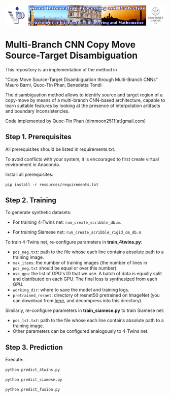 ![Image](./resources/vippdiism.png)

# Multi-Branch CNN Copy Move Source-Target Disambiguation

This repository is an implementation of the method in 

"Copy Move Source-Target Disambiguation through Multi-Branch CNNs" 
Mauro Barni, Quoc-Tin Phan, Benedetta Tondi

The disambiguation method allows to identify source and target region of a copy-move by means of a multi-branch 
CNN-based architecture, capable to learn suitable features by looking at the presence of interpolation  artifacts 
and boundary inconsistencies.

Code implemented by Quoc-Tin Phan (dimmoon2511[at]gmail.com)


## Step 1. Prerequisites

All prerequisites should be listed in requirements.txt.

To avoid conflicts with your system, it is encouraged to first create virtual environment in Anaconda.

Install all prerequisites:

```pip install -r resources/requirements.txt```

## Step 2. Training

To generate synthetic datasets:

* For training 4-Twins net: ```run_create_scribble_db.m```.

* For training Siamese net: ```run_create_scribble_rigid_cm_db.m```

To train 4-Twins net, re-configure parameters in **train\_4twins.py**:

* ```pos_neg.txt```: path to the file whose each line contains absolute path to a training image.
* ```max_items```: the number of training images (the number of lines in ```pos_neg.txt``` should be equal or over this number).
* ```use_gpu```: the list of GPU's ID that we use. A batch of data is equally split and distributed on each GPU. The final loss is synthesized from each GPU.
* ```working_dir```: where to save the model and training logs.
* ```pretrained_resnet```: directory of resnet50 pretrained on ImageNet (you can download from [here](http://download.tensorflow.org/models/resnet_v2_50_2017_04_14.tar.gz), and decompress into this directory).

Similarly, re-configure parameters in **train\_siamese.py** to train Siamese net:

* ```pos_lst.txt```: path to the file whose each line contains absolute path to a training image. 
* Other parameters can be configured analogously to 4-Twins net.

## Step 3. Prediction

Execute:

```python predict_4twins.py```

```python predict_siamese.py```

```python predict_fusion.py```
